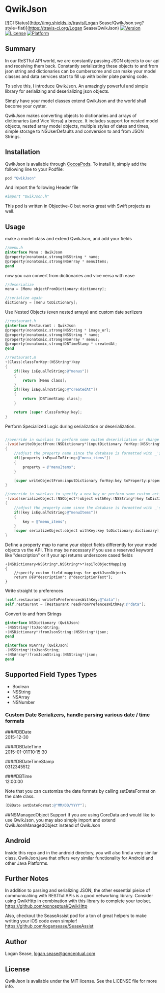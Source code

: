 # QwikJson

[![CI Status](http://img.shields.io/travis/Logan Sease/QwikJson.svg?style=flat)](https://travis-ci.org/Logan Sease/QwikJson)
[![Version](https://img.shields.io/cocoapods/v/QwikJson.svg?style=flat)](http://cocoapods.org/pods/QwikJson)
[![License](https://img.shields.io/cocoapods/l/QwikJson.svg?style=flat)](http://cocoapods.org/pods/QwikJson)
[![Platform](https://img.shields.io/cocoapods/p/QwikJson.svg?style=flat)](http://cocoapods.org/pods/QwikJson)

## Summary
In our ReSTful API world, we are constantly passing JSON objects to our api and receiving them back. Constantly serializating these objects to and from json string and dictionaries can be cumbersome and can make your model classes and data services start to fill up with boiler plate parsing code.

To solve this, I introduce QwikJson. An amazingly powerful and simple library for serializing and deserializing json objects.

Simply have your model classes extend QwikJson and the world shall become your oyster.

QwikJson makes converting objects to dictionaries and arrays of dictionaries (and Vice Versa) a breeze. It includes support for nested model objects, nested array model objects, multiple styles of dates and times, simple storage to NSUserDefaults and conversion to and from JSON Strings.


## Installation

QwikJson is available through [CocoaPods](http://cocoapods.org). To install
it, simply add the following line to your Podfile:

```ruby
pod "QwikJson"
```

And import the following Header file
```ruby
#import "QwikJson.h"
```

This pod is written in Objective-C but works great with Swift projects as well.

## Usage

make a model class and extend QwikJson, and add your fields
```objective-c
//menu.h
@interface Menu : QwikJson
@property(nonatomic,strong)NSString * name;
@property(nonatomic,strong)NSArray * menuItems;
@end
```

now you can convert from dictionaries and vice versa with ease
```objective-c
//deserialize
menu = [Menu objectFromDictionary:dictionary];

//serialize again
dictionary = [menu toDictionary];
```

Use Nested Objects (even nested arrays) and custom date serlizers
```objective-c
//restaurant.h
@interface Restaurant : QwikJson
@property(nonatomic,strong)NSString * image_url;
@property(nonatomic,strong)NSString * name;
@property(nonatomic,strong)NSArray * menus;
@property(nonatomic,strong)DBTimeStamp * createdAt;
@end

//restaurant.m
+(Class)classForKey:(NSString*)key
{
    if([key isEqualToString:@"menus"])
    {
        return [Menu class];
    }
    if([key isEqualToString:@"createdAt"])
    {
        return [DBTimeStamp class];
    }

    return [super classForKey:key];
}

```

Perform Specialized Logic during serialization or deserialization.
```objective-c

//override in subclass to perform some custom deserizliation or change property keys
-(void)writeObjectFrom:(NSDictionary*)inputDictionary forKey:(NSString*)key toProperty:(NSString*)property
{
    //adjust the property name since the database is formatted with _'s instead of camel case
    if([property isEqualToString:@"menu_items"])
    {
        property = @"menuItems";
    }

    [super writeObjectFrom:inputDictionary forKey:key toProperty:property];
}

//override in subclass to specify a new key or perform some custom action on serialize
-(void)serializeObject:(NSObject*)object withKey:(NSString*)key toDictionary:(NSMutableDictionary*)dictionary
{
    //adjust the property name since the database is formatted with _'s instead of camel case
    if([key isEqualToString:@"menuItems"])
    {
        key = @"menu_items";
    }
    [super serializeObject:object withKey:key toDictionary:dictionary];
}
```

Define a property map to name your object fields differently for your model objects vs the API. This may be necessary if you use a reserved keyword like "description" or if your api returns underscore cased fields
```
+(NSDictionary<NSString*,NSString*>*)apiToObjectMapping
{
    //specify custom field mappings for qwikJsonObjects
    return @{@"description": @"descriptionText"};
}
```


Write straight to preferences
```objective-c
[self.restaurant writeToPreferencesWithKey:@"data"];
self.restaurant = [Restaurant readFromPrefencesWithKey:@"data"];
```

Convert to and from Strings
```objective-c
@interface NSDictionary (QwikJson)
-(NSString*)toJsonString;
+(NSDictionary*)fromJsonString:(NSString*)json;
@end

@interface NSArray (QwikJson)
-(NSString*)toJsonString;
+(NSArray*)fromJsonString:(NSString*)json;
@end
```


## Supported Field Types Types
- Boolean
- NSString
- NSArray
- NSNumber

### Custom Date Serializers, handle parsing various date / time formats

####DBDate            
2015-12-30

####DBDateTime        
2015-01-01T10:15:30 

####DBDateTimeStamp   
0312345512

####DBTime            
12:00:00

Note that you can customize the date formats by calling setDateFormat on the date class.
```objective-c
[DBDate setDateFormat:@"MM/DD/YYYY"];
```

##NSManagedObject Support
If you are using CoreData and would like to use QwikJson, you may also simply import and extend QwikJsonManagedObject instead of QwikJson

## Android

Inside this repo and in the android directory, you will also find a very similar class, QwikJson.java that offers very similar functionality for Android and other Java Platforms.

## Further Notes

In addition to parsing and serializing JSON, the other essential pieice of communicatiing with RESTful APIs is a good
networking library.
Consider using QwikHttp in combination with this library to complete your toolset.
https://github.com/qonceptual/QwikHttp

Also, checkout the SeaseAssist pod for a ton of great helpers to make writing your iOS code even simpler!
https://github.com/logansease/SeaseAssist


## Author

Logan Sease, logan.sease@qonceptual.com

## License

QwikJson is available under the MIT license. See the LICENSE file for more info.
